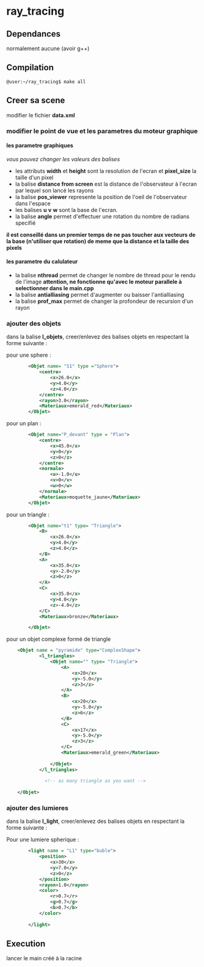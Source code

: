 # ray_tracing

## Dependances

normalement aucune (avoir g++)

## Compilation

```console
@user:~/ray_tracing$ make all
```

## Creer sa scene

modifier le fichier **data.xml**
### modifier le point de vue et les parametres du moteur graphique

#### les parametre graphiques
*vous pouvez changer les valeurs des balises*

* les attributs **width** et **height** sont la resolution de l'ecran et **pixel_size** la taille d'un pixel
* la balise **distance from screen** est la distance de l'observateur à l'ecran par lequel son lancé les rayons
* la balise **pos_viewer** represente la position de l'oeil de l'observateur dans l'espace
* les balises **u** **v** **w** sont la base de l'ecran.
* la balise **angle** permet d'effectuer une rotation du nombre de radians specifié 

**il est conseillé dans un premier temps de ne pas toucher aux vecteurs de la base (n'utiliser que rotation) de meme que la distance et la taille des pixels**
#### les parametre du calulateur
* la balise **nthread** permet de changer le nombre de thread pour le rendu de l'image **attention, ne fonctionne qu'avec le moteur parallele à selectionner dans le main.cpp**
* la balise **antialliasing** permet d'augmenter ou baisser l'antialliasing
* la balise **prof_max** permet de changer la profondeur de recursion d'un rayon 

### ajouter des objets
dans la balise **l_objets**, creer/enlevez des balises objets en respectant la forme suivante :

pour une sphere :
```xml
        <Objet name= "S1" type ="Sphere">
            <centre>
                <x>26.0</x>
                <y>4.0</y>
                <z>4.0</z>
            </centre>
            <rayon>3.0</rayon>
            <Materiaux>emerald_red</Materiaux>
        </Objet>
```
pour un plan :
```xml
        <Objet name="P_devant" type = "Plan">
            <centre>
                <x>45.0</x>
                <y>0</y>
                <z>0</z>
            </centre>
            <normale>
                <u>-1.0</u>
                <v>0</v>
                <w>0</w>
            </normale>
            <Materiaux>moquette_jaune</Materiaux>
        </Objet>
```

pour un triangle :
```xml
        <Objet name="t1" type= "Triangle">
            <B>
                <x>26.0</x>
                <y>4.0</y>
                <z>4.0</z>
            </B>
            <A>
                <x>35.0</x>
                <y>-2.0</y>
                <z>0</z>
            </A>
            <C>
                <x>35.0</x>
                <y>4.0</y>
                <z>-4.0</z>
            </C>
            <Materiaux>bronze</Materiaux>

        </Objet>
```
pour un objet complexe formé de triangle

```xml
    <Objet name = "pyramide" type="ComplexShape">
            <l_triangles>
                <Objet name="" type= "Triangle">
                    <A>
                        <x>20</x>
                        <y>-5.0</y>
                        <z>3</z>
                    </A>
                    <B>
                        <x>20</x>
                        <y>-5.0</y>
                        <z>6</z>
                    </B>
                    <C>
                        <x>17</x>
                        <y>-5.0</y>
                        <z>3</z>
                    </C>
                    <Materiaux>emerald_green</Materiaux>
        
                </Objet>
            </l_triangles>
              
              <!-- as many triangle as you want -->
              
    </Objet>
```

### ajouter des lumieres

dans la balise **l_light**, creer/enlevez des balises objets en respectant la forme suivante :


Pour une lumiere spherique :
```xml
        <light name = "L1" type="buble">
            <position>
                <x>30</x>
                <y>7.0</y>
                <z>0</z>
            </position>
            <rayon>1.0</rayon>
            <color>
                <r>0.7</r>
                <g>0.7</g>
                <b>0.7</b>
            </color>
            
        </light>
```

## Execution

lancer le main créé à la racine 
